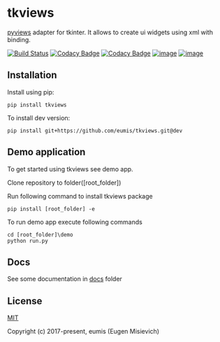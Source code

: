 # tkviews

[pyviews](https://github.com/eumis/pyviews) adapter for tkinter. It allows to create ui widgets using xml with binding.

[![Build Status](https://travis-ci.com/eumis/tkviews.svg?branch=dev)](https://travis-ci.com/eumis/tkviews)
[![Codacy Badge](https://app.codacy.com/project/badge/Grade/b5a08e82891b4951987a85257bbc684e)](https://www.codacy.com/gh/eumis/tkviews/dashboard?utm_source=github.com&amp;utm_medium=referral&amp;utm_content=eumis/tkviews&amp;utm_campaign=Badge_Grade)
[![Codacy Badge](https://app.codacy.com/project/badge/Coverage/b5a08e82891b4951987a85257bbc684e)](https://www.codacy.com/gh/eumis/tkviews/dashboard?utm_source=github.com&utm_medium=referral&utm_content=eumis/tkviews&utm_campaign=Badge_Coverage)
[![image](https://img.shields.io/pypi/v/tkviews.svg)](https://python.org/pypi/tkviews)
[![image](https://img.shields.io/pypi/l/tkviews.svg)](https://python.org/pypi/tkviews)

## Installation

Install using pip:

`pip install tkviews`

To install dev version:

`pip install git+https://github.com/eumis/tkviews.git@dev`

## Demo application

To get started using tkviews see demo app.

Clone repository to folder(\[root_folder\])

Run following command to install tkviews package

`pip install [root_folder] -e`

To run demo app execute following commands

```
cd [root_folder]\demo
python run.py
```

## Docs

See some documentation in [docs](https://github.com/eumis/tkviews/tree/dev/docs) folder

## License

[MIT](http://opensource.org/licenses/MIT)

Copyright (c) 2017-present, eumis (Eugen Misievich)
